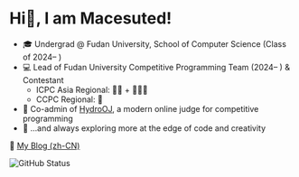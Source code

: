 # Hi👋, I am Macesuted!

- 🎓 Undergrad @ Fudan University, School of Computer Science (Class of 2024– )  
- 💻 Lead of Fudan University Competitive Programming Team (2024– ) & Contestant  
  - ICPC Asia Regional: 🥇🥇 + 🌟🥇🥇  
  - CCPC Regional: 🥇  
- 🚀 Co-admin of [HydroOJ](https://hydro.ac/), a modern online judge for competitive programming  
- 🌱 ...and always exploring more at the edge of code and creativity

📘 [My Blog (zh-CN)](https://macesuted.moe)

![GitHub Status](https://github-readme-stats.vercel.app/api?show_icons=true&username=Macesuted&theme=dark)
